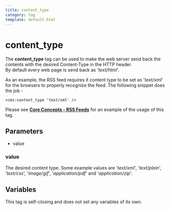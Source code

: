 ```yaml
---
title: content_type
category: tag
template: default.html
---
```


# content_type

The **content\_type** tag can be used to make the web server send back the contents with the desired Content-Type in the HTTP header.<br/>
By default every web page is send back as '_text/html_'.

As an example, the RSS feed requires it content type to be set as '_text/xml_' for the browsers to properly recognize the feed. The following snippet does the job -

```
<cms:content_type 'text/xml' />
```

Please see [**Core Concepts - RSS Feeds**](../../concepts/rss-feeds.html) for an example of the usage of this tag.

## Parameters

*   value

### value

The desired content type. Some example values are '_text/xml_', '_text/plain_', '_text/css_', '_image/gif_', '_application/pdf_' and '_application/zip_'.

## Variables

This tag is self-closing and does not set any variables of its own.

